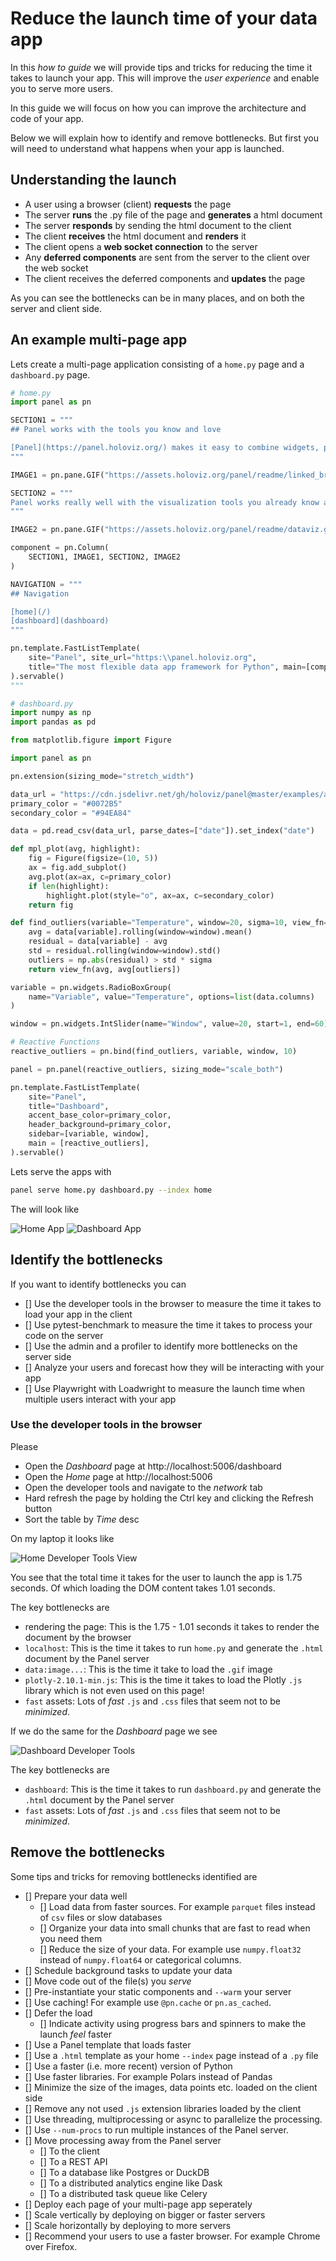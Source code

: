 # Reduce the launch time of your data app

In this *how to guide* we will provide tips and tricks for reducing the time it takes to launch your
app. This will improve the *user experience* and enable you to serve more users.

In this guide we will focus on how you can improve the architecture and code of
your app.

Below we will explain how to identify and remove bottlenecks. But first you will need to understand
what happens when your app is launched.

## Understanding the launch

- A user using a browser (client) **requests** the page
- The server **runs** the .py file of the page and **generates** a html document
- The server **responds** by sending the html document to the client
- The client **receives** the html document and **renders** it
- The client opens a **web socket connection** to the server
- Any **deferred components** are sent from the server to the client over the web socket
- The client receives the deferred components and **updates** the page

As you can see the bottlenecks can be in many places, and on both the server and client side.

## An example multi-page app

Lets create a multi-page application consisting of a `home.py` page and a `dashboard.py` page.

```python
# home.py
import panel as pn

SECTION1 = """
## Panel works with the tools you know and love

[Panel](https://panel.holoviz.org/) makes it easy to combine widgets, plots, tables and other viewable Python objects into custom analysis tools, applications, and dashboards.
"""

IMAGE1 = pn.pane.GIF("https://assets.holoviz.org/panel/readme/linked_brushing.gif", alt_text="Panel NYC Taxi app w. Linked Brushing", link_url="https://panel.holoviz.org/reference/templates/FastGridTemplate.html")

SECTION2 = """
Panel works really well with the visualization tools you already know and love like [Altair/ Vega](https://panel.holoviz.org/reference/panes/Vega.html), [Bokeh](https://panel.holoviz.org/reference/panes/Bokeh.html), [Datashader](https://datashader.org/), [Deck.gl/ pydeck](https://panel.holoviz.org/reference/panes/DeckGL.html), [Echarts/ pyecharts](https://panel.holoviz.org/reference/panes/ECharts.html), [Folium](https://panel.holoviz.org/reference/panes/Folium.html), [HoloViews](https://holoviews.org/), [hvPlot](https://hvplot.holoviz.org), [plotnine](https://panel.holoviz.org/reference/panes/Matplotlib.html), [Matplotlib](https://panel.holoviz.org/reference/panes/Matplotlib.html), [Plotly](https://panel.holoviz.org/reference/panes/Plotly.html), [PyVista/ VTK](https://panel.holoviz.org/reference/panes/VTK.html), [Seaborn](https://panel.holoviz.org/gallery/styles/SeabornStyle.html) and more. Panel also works with the [ipywidgets](https://panel.holoviz.org/reference/panes/IPyWidget.html) ecosystem.
"""

IMAGE2 = pn.pane.GIF("https://assets.holoviz.org/panel/readme/dataviz.gif", alt_text="Pythons DataViz works with Panel", link_url="https://panel.holoviz.org/reference/index.html#panes")

component = pn.Column(
    SECTION1, IMAGE1, SECTION2, IMAGE2
)

NAVIGATION = """
## Navigation

[home](/)
[dashboard](dashboard)
"""

pn.template.FastListTemplate(
    site="Panel", site_url="https:\\panel.holoviz.org",
    title="The most flexible data app framework for Python", main=[component], sidebar=[NAVIGATION]
).servable()
"""
```

```python
# dashboard.py
import numpy as np
import pandas as pd

from matplotlib.figure import Figure

import panel as pn

pn.extension(sizing_mode="stretch_width")

data_url = "https://cdn.jsdelivr.net/gh/holoviz/panel@master/examples/assets/occupancy.csv"
primary_color = "#0072B5"
secondary_color = "#94EA84"

data = pd.read_csv(data_url, parse_dates=["date"]).set_index("date")

def mpl_plot(avg, highlight):
    fig = Figure(figsize=(10, 5))
    ax = fig.add_subplot()
    avg.plot(ax=ax, c=primary_color)
    if len(highlight):
        highlight.plot(style="o", ax=ax, c=secondary_color)
    return fig

def find_outliers(variable="Temperature", window=20, sigma=10, view_fn=mpl_plot):
    avg = data[variable].rolling(window=window).mean()
    residual = data[variable] - avg
    std = residual.rolling(window=window).std()
    outliers = np.abs(residual) > std * sigma
    return view_fn(avg, avg[outliers])

variable = pn.widgets.RadioBoxGroup(
    name="Variable", value="Temperature", options=list(data.columns)
)

window = pn.widgets.IntSlider(name="Window", value=20, start=1, end=60)

# Reactive Functions
reactive_outliers = pn.bind(find_outliers, variable, window, 10)

panel = pn.panel(reactive_outliers, sizing_mode="scale_both")

pn.template.FastListTemplate(
    site="Panel",
    title="Dashboard",
    accent_base_color=primary_color,
    header_background=primary_color,
    sidebar=[variable, window],
    main = [reactive_outliers],
).servable()
```

Lets serve the apps with

```bash
panel serve home.py dashboard.py --index home
```

The will look like

![Home App](https://user-images.githubusercontent.com/42288570/212533365-ca493863-2a46-4107-beca-05d44830fa31.jpg)
![Dashboard App](https://user-images.githubusercontent.com/42288570/212533385-8350e3d3-a1b7-4aa6-a125-6f50f66f7422.jpg)

## Identify the bottlenecks

If you want to identify bottlenecks you can

- [] Use the developer tools in the browser to measure the time it takes to load your app in the client
- [] Use pytest-benchmark to measure the time it takes to process your code on the server
- [] Use the admin and a profiler to identify more bottlenecks on the server side
- [] Analyze your users and forecast how they will be interacting with your app
- [] Use Playwright with Loadwright to measure the launch time when multiple users interact with your app

### Use the developer tools in the browser

Please

- Open the *Dashboard* page at http://localhost:5006/dashboard
- Open the *Home* page at http://localhost:5006
- Open the developer tools and navigate to the *network* tab
- Hard refresh the page by holding the Ctrl key and clicking the Refresh button
- Sort the table by *Time* desc

On my laptop it looks like

![Home Developer Tools View](https://user-images.githubusercontent.com/42288570/212533878-c55ea350-da9a-4218-9a7f-10f7165ae481.jpg)

You see that the total time it takes for the user to launch the app is 1.75 seconds. Of which loading the DOM content takes 1.01 seconds.

The key bottlenecks are

- rendering the page: This is the 1.75 - 1.01 seconds it takes to render the document by the browser
- `localhost`: This is the time it takes to run `home.py` and generate the `.html` document by the Panel server
- `data:image...`: This is the time it take to load the `.gif` image
- `plotly-2.10.1-min.js`: This is the time it takes to load the Plotly `.js` library which is not even used on this page!
- `fast` assets: Lots of *fast* `.js` and `.css` files that seem not to be *minimized*.

If we do the same for the *Dashboard* page we see

![Dashboard Developer Tools](https://user-images.githubusercontent.com/42288570/212534451-f65be0cb-7c42-4416-96b7-052d07dc4858.jpg)

The key bottlenecks are

- `dashboard`: This is the time it takes to run `dashboard.py` and generate the `.html` document by the Panel server
- `fast` assets: Lots of *fast* `.js` and `.css` files that seem not to be *minimized*.

## Remove the bottlenecks

Some tips and tricks for removing bottlenecks identified are

- [] Prepare your data well
  - [] Load data from faster sources. For example `parquet` files instead of `csv` files or slow databases
  - [] Organize your data into small chunks that are fast to read when you need them
  - [] Reduce the size of your data. For example use `numpy.float32` instead of `numpy.float64` or categorical columns.
- [] Schedule background tasks to update your data
- [] Move code out of the file(s) you *serve*
- [] Pre-instantiate your static components and `--warm` your server
- [] Use caching! For example use `@pn.cache` or `pn.as_cached`.
- [] Defer the load
  - [] Indicate activity using progress bars and spinners to make the launch *feel* faster
- [] Use a Panel template that loads faster
- [] Use a `.html` template as your home `--index` page instead of a `.py` file
- [] Use a faster (i.e. more recent) version of Python
- [] Use faster libraries. For example Polars instead of Pandas
- [] Minimize the size of the images, data points etc. loaded on the client side
- [] Remove any not used `.js` extension libraries loaded by the client
- [] Use threading, multiprocessing or async to parallelize the processing.
- [] Use `--num-procs` to run multiple instances of the Panel server.
- [] Move processing away from the Panel server
  - [] To the client
  - [] To a REST API
  - [] To a database like Postgres or DuckDB
  - [] To a distributed analytics engine like Dask
  - [] To a distributed task queue like Celery
- [] Deploy each page of your multi-page app seperately
- [] Scale vertically by deploying on bigger or faster servers
- [] Scale horizontally by deploying to more servers
- [] Recommend your users to use a faster browser. For example Chrome over Firefox.
